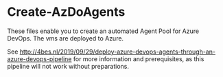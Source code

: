 # Create-AzDoAgents

 These files enable you to create an automated Agent Pool for Azure DevOps. The vms are deployed to Azure.

See <http://4bes.nl/2019/09/29/deploy-azure-devops-agents-through-an-azure-devops-pipeline> for more information and prerequisites, as this pipeline will not work without preparations.
